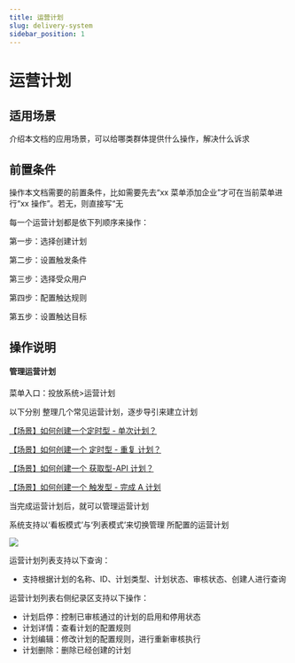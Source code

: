 ```yaml
---
title: 运营计划
slug: delivery-system
sidebar_position: 1
---
```



# 运营计划

## 适用场景

介绍本文档的应用场景，可以给哪类群体提供什么操作，解决什么诉求

## 前置条件

操作本文档需要的前置条件，比如需要先去“xx 菜单添加企业”才可在当前菜单进行“xx 操作”。若无，则直接写“无

每一个运营计划都是依下列顺序来操作：

第一步：选择创建计划

第二步：设置触发条件

第三步：选择受众用户

第四步：配置触达规则

第五步：设置触达目标

## 操作说明

#### 管理运营计划

菜单入口：投放系统&gt;运营计划

以下分别 整理几个常见运营计划，逐步导引来建立计划

[【场景】如何创建一个定时型 - 单次计划？](/zh-HK/guides/opa/delivery-system/delivery-system/xxx) 

[【场景】如何创建一个 定时型 - 重复 计划？](/zh-HK/guides/opa/delivery-system/delivery-system/xxx) 

[【场景】如何创建一个 获取型-API 计划？](/zh-HK/guides/opa/delivery-system/delivery-system/xxx) 

[【场景】如何创建一个 触发型 - 完成 A 计划](/zh-HK/guides/opa/delivery-system/delivery-system/xxx) 

当完成运营计划后，就可以管理运营计划

系统支持以‘看板模式’与‘列表模式’来切换管理 所配置的运营计划

<img src="/assets/IpQJbWtfcoED4Lx3Z78cfEuJnAK.png"/>

运营计划列表支持以下查询：

- 支持根据计划的名称、ID、计划类型、计划状态、审核状态、创建人进行查询

运营计划列表右侧纪录区支持以下操作：

- 计划启停：控制已审核通过的计划的启用和停用状态
- 计划详情：查看计划的配置规则
- 计划编辑：修改计划的配置规则，进行重新审核执行
- 计划删除：删除已经创建的计划

